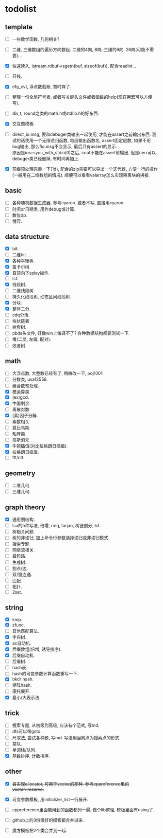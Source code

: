 # todolist

## template

- [ ] 一些数学函数, 几何相关?

- [ ] 二维, 三维数组的遍历方向数组. 二维的4向, 8向; 三维的6向, 26向(可能不需要)...

- [x] 快速读入, istream.rdbuf->sgetn(buf, sizeof(buf)), 配合readint...

- [ ] 开栈.

- [x] efg_cvt, 浮点数截断, 暂时弃了.

- [ ] 整理一份全局符号表, 或者写关键头文件或者函数的help(现在用宏可以方便写).

- [ ] div_t, round之类的math.h或stdlib.h的好东西.

- [x] 交互题模板.

- [ ] direct_io.msg, 要和debuger类输出一起使用, 才能在assert之前输出东西. 测试的话使用一个无限递归函数, 每层输出函数名, assert固定层数, 如果不用bug输出, 那么fio.msg不会显示, 最后只有assert的显示.  
  原因是ios::sync_with_stdio(0)之后, cout不能在assert前输出, 但是cerr可以.  
  debuger类已经删掉, 有时间再加上.

- [x] 前缀预处理完善一下(1d), 配合的zip需要可以导出一个迭代器, 方便一行的操作(一般用在二维数组的情况). 顺便可以看看valarray怎么实现隔离块的拼接.

## basic

- [ ] 各种随机数据生成器, 参考cyaron. 或者不写, 直接用cyaron.
- [ ] 时间or日期类, 用作debug或计算.
- [ ] 数位dp.
- [ ] 博弈.

## data structure

- [x] bit.
- [ ] 二维bit.
- [x] 各种平衡树.
- [x] 笛卡尔树.
- [x] 自顶向下splay操作.
- [ ] lct.
- [x] 线段树.
- [ ] 二维线段树.
- [ ] 持久化线段树, 动态区间线段树.
- [x] 分块.
- [x] 整体二分.
- [ ] cdq分治.
- [ ] 块状链表.
- [ ] 树套树.
- [ ] pbds头文件, 好像win上编译不了? 各种数据结构都要测试一下.
- [ ] 堆(二叉, 左偏, 配对).
- [ ] 败者树.

## math

- [ ] 大浮点数, 大整数已经有了, 稍微改一下, poj1001.
- [ ] 分数类, uva12558.
- [ ] 组合数预处理.
- [x] 模运算类.
- [x] (ex)gcd.
- [x] 中国剩余.
- [ ] 离散对数.
- [x] (素)因子分解.
- [ ] 素数相关.
- [ ] 莫比乌斯.
- [ ] 矩阵类.
- [ ] 高斯消元.
- [x] 牛顿插值(对比拉格朗日插值).
- [x] 拉格朗日插值.
- [ ] fft/ntt.

## geometry

- [ ] 二维几何.
- [ ] 三维几何.

## graph theory

- [x] 通用图结构.
- [ ] lca的5种写法, 倍增, rmq, tarjan, 树链剖分, lct.
- [ ] 树相关问题.
- [ ] 树的非递归, 加上命令行参数选择递归或非递归模式.
- [ ] 搜索专题.
- [ ] 网络流相关.
- [ ] 最短路.
- [ ] 生成树.
- [ ] 割点/边.
- [ ] 双/强连通.
- [ ] 匹配.
- [ ] 拓扑.
- [ ] 2sat.

## string

- [x] kmp.
- [x] zfunc.
- [ ] 其他匹配算法.
- [x] 字典树.
- [x] ac自动机.
- [x] 后缀数组(倍增, 诱导排序). 
- [x] 后缀自动机.
- [ ] 后缀树.
- [ ] hash表.
- [ ] hash的可变参数计算函数重写一下.
- [x] bkdr hash.
- [ ] 矩阵hash.
- [ ] 康托展开.
- [x] 最小/大表示法.

## trick

- [ ] 搜索专题, 从初级到高级, 应该有个范式, 写md.
- [ ] dfs可以带goto.
- [ ] 尺取法, 尝试各种题, 写md. 写法用当前点为搜索点的形式.
- [ ] 莫队.
- [ ] 单调栈/队列.
- [x] 基数排序, 计数排序.

## other

- [x] ~~自实现allocator, 可用于vector的那种. 参考cppreference里的vector::reserve.~~
- [x] 可变参数模板, 用initializer_list一行展开.
- [ ] cppreference里面能用到的函数都列一遍, 做个lib整理, 模板里面有using了.
- [ ] github上的3份很好的模板都合并过来.
- [ ] 魔方模板把2个类合并到一起.

